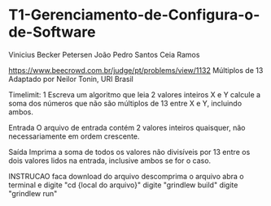 # T1-Gerenciamento-de-Configura-o-de-Software

Vinicius Becker Petersen
João Pedro Santos Ceia Ramos

https://www.beecrowd.com.br/judge/pt/problems/view/1132
Múltiplos de 13
Adaptado por Neilor Tonin, URI  Brasil

Timelimit: 1
Escreva um algoritmo que leia 2 valores inteiros X e Y calcule a soma dos números que não são múltiplos de 13 entre X e Y, incluindo ambos.

Entrada
O arquivo de entrada contém 2 valores inteiros quaisquer, não necessariamente em ordem crescente.

Saída
Imprima a soma de todos os valores não divisíveis por 13 entre os dois valores lidos na entrada, inclusive ambos se for o caso.




INSTRUCAO
faca download do arquivo
descomprima o arquivo
abra o terminal e digite "cd {local do arquivo}"
digite "grindlew build"
digite "grindlew run"
